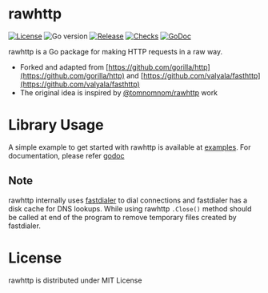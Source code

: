 # rawhttp

[![License](https://img.shields.io/github/license/projectdiscovery/rawhttp)](LICENSE.md)
![Go version](https://img.shields.io/github/go-mod/go-version/projectdiscovery/rawhttp?filename=go.mod)
[![Release](https://img.shields.io/github/release/projectdiscovery/rawhttp)](https://github.com/projectdiscovery/rawhttp/releases/)
[![Checks](https://github.com/projectdiscovery/rawhttp/actions/workflows/build_test.yaml/badge.svg)](https://github.com/projectdiscovery/rawhttp/actions/workflows/build_test.yaml)
[![GoDoc](https://img.shields.io/badge/go-reference-blue)](https://pkg.go.dev/github.com/projectdiscovery/rawhttp)

rawhttp is a Go package for making HTTP requests in a raw way.


- Forked and adapted from [https://github.com/gorilla/http](https://github.com/gorilla/http) and [https://github.com/valyala/fasthttp](https://github.com/valyala/fasthttp)
- The original idea is inspired by [@tomnomnom/rawhttp](https://github.com/tomnomnom/rawhttp) work


# Library Usage

A simple example to get started with rawhttp is available at [examples](./example/simple/main.go). For documentation, please refer [godoc](https://pkg.go.dev/github.com/projectdiscovery/rawhttp)

## Note

rawhttp internally uses [fastdialer](https://github.com/projectdiscovery/fastdialer) to dial connections and fastdialer has a disk cache for DNS lookups. While using rawhttp `.Close()` method should be called at end of the program to remove temporary files created by fastdialer.

# License

rawhttp is distributed under MIT License